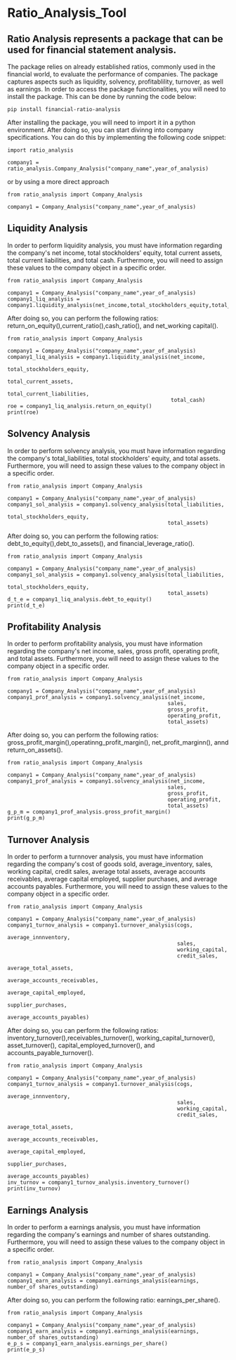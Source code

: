 # Ratio_Analysis_Tool
 
 ## Ratio Analysis represents a package that can be used for financial statement analysis.
 
The package relies on already established ratios, commonly used in the financial world, to evaluate the performance of companies. The package captures aspects such as liquidity, solvency, profitablility, turnover, as well as earnings. In order to access the package functionalities, you will need to install the package. This can be done by running the code below:
 
```
pip install financial-ratio-analysis

```
After installing the package, you will need to import it in a python environment. After doing so, you can start divinng into company specifications. You can do this by implementing the following code snippet:

```
import ratio_analysis

company1 = ratio_analysis.Company_Analysis("company_name",year_of_analysis)

```
or by using a more direct approach

```
from ratio_analysis import Company_Analysis

company1 = Company_Analysis("company_name",year_of_analysis)

```
## Liquidity Analysis

In order to perform liquidity analysis, you must have information regarding the company's net income, total stockholders' equity, total current assets, total current liabilities, and total cash. Furthermore, you will need to assign these values to the company object in a specific order.

```
from ratio_analysis import Company_Analysis

company1 = Company_Analysis("company_name",year_of_analysis)
company1_liq_analysis = company1.liquidity_analysis(net_income,total_stockholders_equity,total_current_assets,total_current_liabilities,total_cash)

```
After doing so, you can perform the following ratios: return_on_equity(),current_ratio(),cash_ratio(), and net_working capital().

```
from ratio_analysis import Company_Analysis

company1 = Company_Analysis("company_name",year_of_analysis)
company1_liq_analysis = company1.liquidity_analysis(net_income,
                                                    total_stockholders_equity,
                                                    total_current_assets,
                                                    total_current_liabilities,
                                                    total_cash)
roe = company1_liq_analysis.return_on_equity()
print(roe)
```
## Solvency Analysis

In order to perform solvency analysis, you must have information regarding the company's total_liabilities, total stockholders' equity, and total assets. Furthermore, you will need to assign these values to the company object in a specific order.

```
from ratio_analysis import Company_Analysis

company1 = Company_Analysis("company_name",year_of_analysis)
company1_sol_analysis = company1.solvency_analysis(total_liabilities,
                                                   total_stockholders_equity,
                                                   total_assets)

```
After doing so, you can perform the following ratios: debt_to_equity(),debt_to_assets(), and financial_leverage_ratio().

```
from ratio_analysis import Company_Analysis

company1 = Company_Analysis("company_name",year_of_analysis)
company1_sol_analysis = company1.solvency_analysis(total_liabilities,
                                                   total_stockholders_equity,
                                                   total_assets)
d_t_e = company1_liq_analysis.debt_to_equity()
print(d_t_e)
```
## Profitability Analysis

In order to perform profitability analysis, you must have information regarding the company's net income, sales, gross profit, operating profit, and total assets. Furthermore, you will need to assign these values to the company object in a specific order.

```
from ratio_analysis import Company_Analysis

company1 = Company_Analysis("company_name",year_of_analysis)
company1_prof_analysis = company1.solvency_analysis(net_income,
                                                   sales,
                                                   gross_profit,
                                                   operating_profit,
                                                   total_assets)

```
After doing so, you can perform the following ratios: gross_profit_margin(),operatinng_profit_margin(), net_profit_marginn(), annd return_on_assets().

```
from ratio_analysis import Company_Analysis

company1 = Company_Analysis("company_name",year_of_analysis)
company1_prof_analysis = company1.solvency_analysis(net_income,
                                                   sales,
                                                   gross_profit,
                                                   operating_profit,
                                                   total_assets)
g_p_m = company1_prof_analysis.gross_profit_margin()
print(g_p_m)
```

## Turnover Analysis

In order to perform a turnnover analysis, you must have information regarding the company's cost of goods sold, average_inventory, sales, working capital, credit sales, average total assets, average accounts receivables, average capital employed, supplier purchases, and average accounts payables. Furthermore, you will need to assign these values to the company object in a specific order.

```
from ratio_analysis import Company_Analysis

company1 = Company_Analysis("company_name",year_of_analysis)
company1_turnov_analysis = company1.turnover_analysis(cogs,
                                                      average_innnventory,
                                                      sales,
                                                      working_capital,
                                                      credit_sales,
                                                      average_total_assets,
                                                      average_accounts_receivables,
                                                      average_capital_employed,
                                                      supplier_purchases,
                                                      average_accounts_payables)

```
After doing so, you can perform the following ratios: inventory_turnover(),receivables_turnover(), working_capital_turnover(), asset_turnover(), capital_employed_turnover(), and accounts_payable_turnover().

```
from ratio_analysis import Company_Analysis

company1 = Company_Analysis("company_name",year_of_analysis)
company1_turnov_analysis = company1.turnover_analysis(cogs,
                                                      average_innnventory,
                                                      sales,
                                                      working_capital,
                                                      credit_sales,
                                                      average_total_assets,
                                                      average_accounts_receivables,
                                                      average_capital_employed,
                                                      supplier_purchases,
                                                      average_accounts_payables)
inv_turnov = company1_turnov_analysis.inventory_turnover()
print(inv_turnov)
```
## Earnings Analysis

In order to perform a earnings analysis, you must have information regarding the company's earnings and number of shares outstanding. Furthermore, you will need to assign these values to the company object in a specific order.

```
from ratio_analysis import Company_Analysis

company1 = Company_Analysis("company_name",year_of_analysis)
company1_earn_analysis = company1.earnings_analysis(earnings, number_of shares_outstanding)

```
After doing so, you can perform the following ratio: earnings_per_share().

```
from ratio_analysis import Company_Analysis

company1 = Company_Analysis("company_name",year_of_analysis)
company1_earn_analysis = company1.earnings_analysis(earnings, number_of shares_outstanding)
e_p_s = company1_earn_analysis.earnings_per_share()
print(e_p_s)
```





